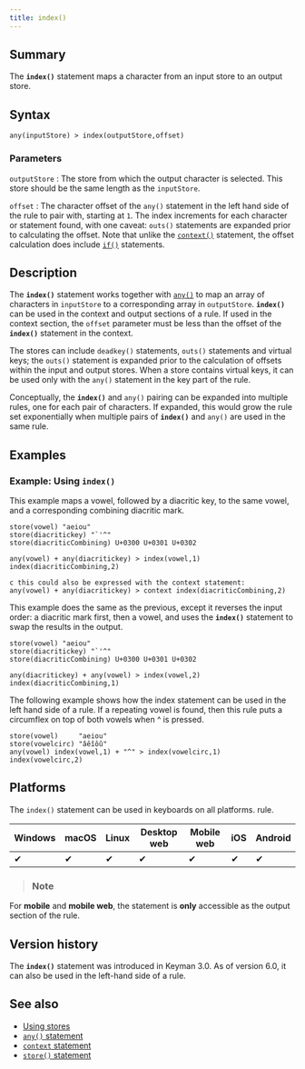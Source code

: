 ```yaml
---
title: index()
---
```


## Summary

The **`index()`** statement maps a character from an input store to an
output store.

## Syntax

```
any(inputStore) > index(outputStore,offset)
```

### Parameters

`outputStore`
:   The store from which the output character is selected. This store
    should be the same length as the `inputStore`.

`offset`
:   The character offset of the `any()` statement in the left hand side
    of the rule to pair with, starting at `1`. The index increments for
    each character or statement found, with one caveat: `outs()`
    statements are expanded prior to calculating the offset. Note that
    unlike the [`context()`](context) statement, the offset calculation
    does include [`if()`](if) statements.

## Description

The **`index()`** statement works together with [`any()`](any) to map an
array of characters in `inputStore` to a corresponding array in
`outputStore`. **`index()`** can be used in the context and output
sections of a rule. If used in the context section, the `offset`
parameter must be less than the offset of the **`index()`** statement in
the context.

The stores can include `deadkey()` statements, `outs()` statements and
virtual keys; the `outs()` statement is expanded prior to the
calculation of offsets within the input and output stores. When a store
contains virtual keys, it can be used only with the `any()` statement in
the key part of the rule.

Conceptually, the **`index()`** and `any()` pairing can be expanded into
multiple rules, one for each pair of characters. If expanded, this would
grow the rule set exponentially when multiple pairs of **`index()`** and
`any()` are used in the same rule.

## Examples

### Example: Using `index()`

This example maps a vowel, followed by a diacritic key, to the same
vowel, and a corresponding combining diacritic mark.

```
store(vowel) "aeiou"
store(diacritickey) "`'^"
store(diacriticCombining) U+0300 U+0301 U+0302

any(vowel) + any(diacritickey) > index(vowel,1) index(diacriticCombining,2)

c this could also be expressed with the context statement:
any(vowel) + any(diacritickey) > context index(diacriticCombining,2)
```

This example does the same as the previous, except it reverses the input
order: a diacritic mark first, then a vowel, and uses the **`index()`**
statement to swap the results in the output.

```
store(vowel) "aeiou"
store(diacritickey) "`'^"
store(diacriticCombining) U+0300 U+0301 U+0302

any(diacritickey) + any(vowel) > index(vowel,2) index(diacriticCombining,1)
```

The following example shows how the index statement can be used in the
left hand side of a rule. If a repeating vowel is found, then this rule
puts a circumflex on top of both vowels when <key>^</key>
is pressed.

```
store(vowel)     "aeiou"
store(vowelcirc) "âêîôû"
any(vowel) index(vowel,1) + "^" > index(vowelcirc,1) index(vowelcirc,2)
```

## Platforms

The `index()` statement can be used in keyboards on all platforms. rule.

| Windows | macOS | Linux | Desktop web | Mobile web | iOS | Android |
|---------|-------|-------|-------------|------------|-----|---------|
| ✔       | ✔     | ✔    | ✔          | ✔          | ✔  | ✔       |

> ### Note
For **mobile** and **mobile web**, the statement is **only** accessible as the output section of the rule.

## Version history

The **`index()`** statement was introduced in Keyman 3.0. As of version
6.0, it can also be used in the left-hand side of a rule.

## See also

-   [Using stores](../guide/stores)
-   [`any()` statement](../reference/any)
-   [`context` statement](../reference/context.md)
-   [`store()` statement](../reference/store.md)
